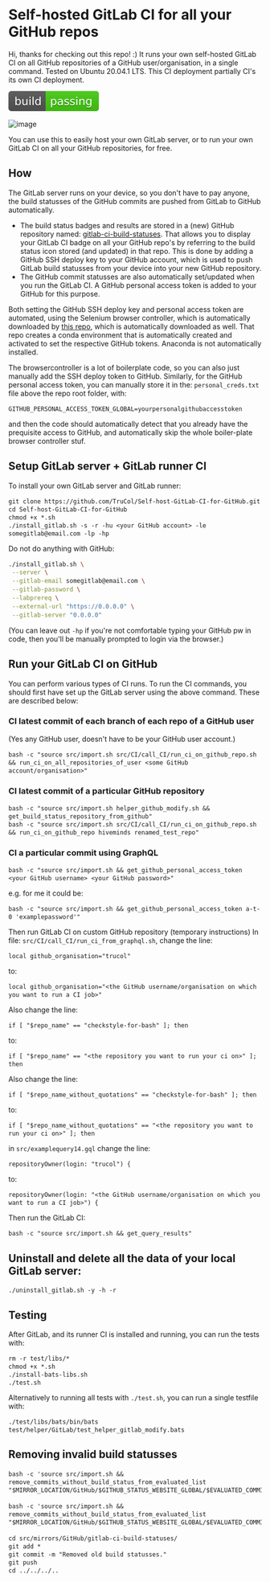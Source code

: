 # Self-hosted GitLab CI for all your GitHub repos

Hi, thanks for checking out this repo! :) It runs your own self-hosted GitLab CI on all GitHub repositories of a GitHub user/organisation, in a single command. Tested on Ubuntu 20.04.1 LTS. This CI deployment partially CI's its own CI deployment.

[![GitLab Build Status](https://raw.githubusercontent.com/a-t-0/gitlab-ci-build-statuses/master/trucol/Self-host-GitLab-CI-for-GitHub/develop/build_status.svg)](https://github.com/a-t-0/gitlab-ci-build-statuses/tree/master/trucol/Self-host-GitLab-CI-for-GitHub/develop)

![image](https://user-images.githubusercontent.com/34750068/188695430-f8fc4c8e-cf66-48ff-b9cb-7934cfdfeee5.png)

You can use this to easily host your own GitLab server, or to run your own GitLab CI on all your GitHub repositories, for free.

## How
The GitLab server runs on your device, so you don't have to pay anyone, the build statusses of the GitHub commits are pushed from GitLab to GitHub automatically.

 - The build status badges and results are stored in a (new) GitHub repository named: [gitlab-ci-build-statuses](https://github.com/a-t-0/gitlab-ci-build-statuses). That allows you to display your GitLab CI badge on all your GitHub repo's by referring to the build status icon stored (and updated) in that repo.
This is done by adding a GitHub SSH deploy key to your GitHub account, which is used to push GitLab build statusses from your device into your new GitHub repository.
- The GitHub commit statusses are also automatically set/updated when you run the GitLab CI. A GitHub personal access token is added to your GitHub for this purpose.

Both setting the GitHub SSH deploy key and personal access token are automated, using the Selenium browser controller, which is automatically downloaded by [this repo](https://github.com/a-t-0/gitbrowserinteract), which is automatically downloaded as well. That repo creates a conda environment that is automatically created and activated to set the respective GitHub tokens. Anaconda is not automatically installed.

The browsercontroller is a lot of boilerplate code, so you can also just manually add the SSH deploy token to GitHub. Similarly, for the GitHub personal access token, you can manually store it in the: `personal_creds.txt` file above the repo root folder, with:
```
GITHUB_PERSONAL_ACCESS_TOKEN_GLOBAL=yourpersonalgithubaccesstoken
```
and then the code should automatically detect that you already have the prequisite access to GitHub, and automatically skip the whole boiler-plate browser controller stuf.

## Setup GitLab server + GitLab runner CI
To install your own GitLab server and GitLab runner:
```
git clone https://github.com/TruCol/Self-host-GitLab-CI-for-GitHub.git
cd Self-host-GitLab-CI-for-GitHub
chmod +x *.sh
./install_gitlab.sh -s -r -hu <your GitHub account> -le somegitlab@email.com -lp -hp
```
Do not do anything with GitHub:
```bash
./install_gitlab.sh \
 --server \
 --gitlab-email somegitlab@email.com \
 --gitlab-password \
 --labprereq \
 --external-url "https://0.0.0.0" \
 --gitlab-server "0.0.0.0"
```
(You can leave out `-hp` if you're not comfortable typing your GitHub pw in code, then you'll be manually prompted to login via the browser.)


## Run your GitLab CI on GitHub
You can perform various types of CI runs. To run the CI commands, you should first have set up the GitLab server using the above command. These are described below:

### CI latest commit of each branch of each repo of a GitHub user
(Yes any GitHub user, doesn't have to be your GitHub user account.)
```
bash -c "source src/import.sh src/CI/call_CI/run_ci_on_github_repo.sh && run_ci_on_all_repositories_of_user <some GitHub account/organisation>"
```
### CI latest commit of a particular GitHub repository
```
bash -c "source src/import.sh helper_github_modify.sh && get_build_status_repository_from_github"
bash -c "source src/import.sh src/CI/call_CI/run_ci_on_github_repo.sh && run_ci_on_github_repo hiveminds renamed_test_repo"
```

### CI a particular commit using GraphQL
```
bash -c "source src/import.sh && get_github_personal_access_token <your GitHub username> <your GitHub password>"
```
e.g. for me it could be:
```
bash -c "source src/import.sh && get_github_personal_access_token a-t-0 'examplepassword'"
```

Then run GitLab CI on custom GitHub repository (temporary instructions)
In file: `src/CI/call_CI/run_ci_from_graphql.sh`, change the line:
```
local github_organisation="trucol"
```
to:
```
local github_organisation="<the GitHub username/organisation on which you want to run a CI job>"
```
Also change the line:
```
if [ "$repo_name" == "checkstyle-for-bash" ]; then
```
to:
```
if [ "$repo_name" == "<the repository you want to run your ci on>" ]; then
```
Also change the line:
```
if [ "$repo_name_without_quotations" == "checkstyle-for-bash" ]; then
```
to:
```
if [ "$repo_name_without_quotations" == "<the repository you want to run your ci on>" ]; then
```

in `src/examplequery14.gql` change the line:
```
repositoryOwner(login: "trucol") {
```
to:
```
repositoryOwner(login: "<the GitHub username/organisation on which you want to run a CI job>") {
```
Then run the GitLab CI:
```
bash -c "source src/import.sh && get_query_results"
```


## Uninstall and delete all the data of your local GitLab server:
```
./uninstall_gitlab.sh -y -h -r
```

## Testing
After GitLab, and its runner CI is installed and running, you can run the tests with: 
```
rm -r test/libs/*
chmod +x *.sh
./install-bats-libs.sh
./test.sh
```
Alternatively to running all tests with `./test.sh`, you can run a single testfile with:
```
./test/libs/bats/bin/bats test/helper/GitLab/test_helper_gitlab_modify.bats
```

## Removing invalid build statusses
```
bash -c 'source src/import.sh && remove_commits_without_build_status_from_evaluated_list "$MIRROR_LOCATION/GitHub/$GITHUB_STATUS_WEBSITE_GLOBAL/$EVALUATED_COMMITS_LIST_FILENAME"'

bash -c 'source src/import.sh && remove_commits_without_build_status_from_evaluated_list "$MIRROR_LOCATION/GitHub/$GITHUB_STATUS_WEBSITE_GLOBAL/$EVALUATED_COMMITS_WITH_CI_LIST_FILENAME"'

cd src/mirrors/GitHub/gitlab-ci-build-statuses/
git add *
git commit -m "Removed old build statusses."
git push
cd ../../../..
```
